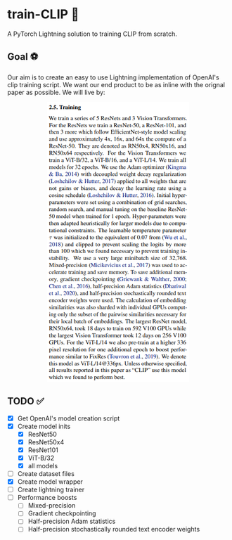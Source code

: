 # train-CLIP 📎

A PyTorch Lightning solution to training CLIP from scratch.

## Goal ⚽

Our aim is to create an easy to use Lightning implementation of OpenAI's clip training script. We want our end product to be as inline with the orignal paper as possible. We will live by:

<p align="center">
    <img src="images/clip-paper.PNG" alt="CLIP Section Image">
</p>



## TODO ✅

- [x] Get OpenAI's model creation script
- [x] Create model inits
  - [x] ResNet50
  - [x] ResNet50x4
  - [x] ResNet101
  - [x] ViT-B/32
  - [x] all models
- [ ] Create dataset files 
- [x] Create model wrapper
- [ ] Create lightning trainer
- [ ] Performance boosts
  - [ ] Mixed-precision
  - [ ] Gradient checkpointing
  - [ ] Half-precision Adam statistics
  - [ ] Half-precision stochastically rounded text encoder weights